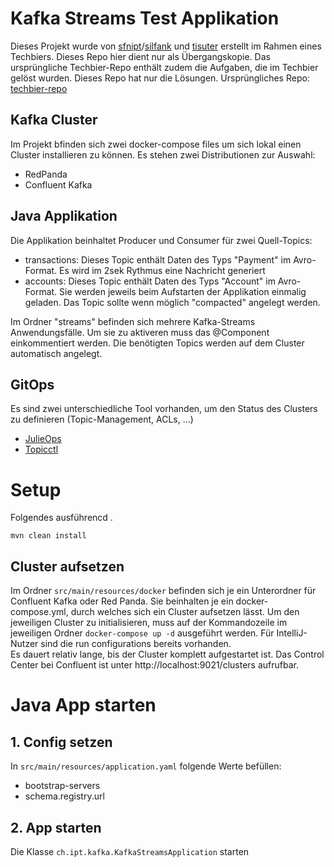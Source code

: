# Kafka Streams Test Applikation

Dieses Projekt wurde von [sfnipt](https://github.com/sfnipt)/[silfank](https://github.com/silfank) und [tisuter](https://github.com/tisuter) erstellt im Rahmen eines Techbiers.
Dieses Repo hier dient nur als Übergangskopie. Das ursprüngliche Techbier-Repo enthält zudem die Aufgaben, die im Techbier gelöst wurden. Dieses Repo hat nur die Lösungen.
Ursprüngliches Repo: [techbier-repo](https://github.com/sfnipt/techbier-kafka-streams)

## Kafka Cluster
Im Projekt bfinden sich zwei docker-compose files um sich lokal einen Cluster installieren zu können. Es stehen zwei Distributionen zur Auswahl:
- RedPanda
- Confluent Kafka

## Java Applikation
Die Applikation beinhaltet Producer und Consumer für zwei Quell-Topics:  
- transactions: Dieses Topic enthält Daten des Typs "Payment" im Avro-Format. Es wird im 2sek Rythmus eine Nachricht generiert
- accounts: Dieses Topic enthält Daten des Typs "Account" im Avro-Format. Sie werden jeweils beim Aufstarten der Applikation einmalig geladen. Das Topic sollte wenn möglich "compacted" angelegt werden.

Im Ordner "streams" befinden sich mehrere Kafka-Streams Anwendungsfälle. Um sie zu aktiveren muss das @Component einkommentiert werden. Die benötigten Topics werden auf dem Cluster automatisch angelegt.

## GitOps
Es sind zwei unterschiedliche Tool vorhanden, um den Status des Clusters zu definieren (Topic-Management, ACLs, ...)
- [JulieOps](https://julieops.readthedocs.io/en/3.x/)
- [Topicctl](https://segment.com/blog/easier-management-of-Kafka-topics-with-topicctl/)

# Setup

Folgendes ausführencd .
```
mvn clean install
```
## Cluster aufsetzen
Im Ordner `src/main/resources/docker` befinden sich je ein Unterordner für Confluent Kafka oder Red Panda. Sie beinhalten je ein docker-compose.yml, durch welches sich ein Cluster aufsetzen lässt. Um den jeweiligen Cluster zu initialisieren, muss auf der Kommandozeile im jeweiligen Ordner `docker-compose up -d` ausgeführt werden. Für IntelliJ-Nutzer sind die run configurations bereits vorhanden.  
Es dauert relativ lange, bis der Cluster komplett aufgestartet ist. Das Control Center bei Confluent ist unter http://localhost:9021/clusters aufrufbar.

# Java App starten

## 1. Config setzen
In `src/main/resources/application.yaml` folgende Werte befüllen:
- bootstrap-servers 
- schema.registry.url

## 2. App starten
Die Klasse `ch.ipt.kafka.KafkaStreamsApplication` starten



